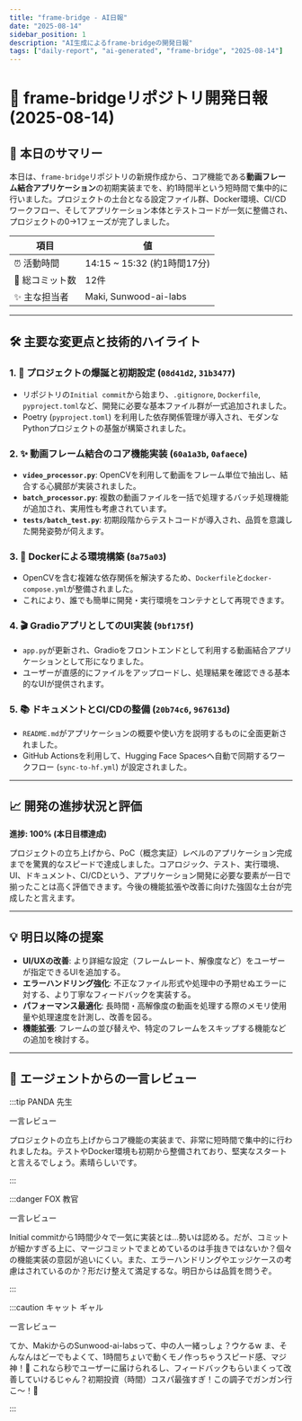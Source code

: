 ```yaml
---
title: "frame-bridge - AI日報"
date: "2025-08-14"
sidebar_position: 1
description: "AI生成によるframe-bridgeの開発日報"
tags: ["daily-report", "ai-generated", "frame-bridge", "2025-08-14"]
---
```


# 📝 frame-bridgeリポジトリ開発日報 (2025-08-14)

## 🎯 本日のサマリー
本日は、`frame-bridge`リポジトリの新規作成から、コア機能である**動画フレーム結合アプリケーション**の初期実装までを、約1時間半という短時間で集中的に行いました。プロジェクトの土台となる設定ファイル群、Docker環境、CI/CDワークフロー、そしてアプリケーション本体とテストコードが一気に整備され、プロジェクトの0→1フェーズが完了しました。

| 項目 | 値 |
|---|---|
| ⏰ 活動時間 | 14:15 ~ 15:32 (約1時間17分) |
| 🚀 総コミット数 | 12件 |
| ✨ 主な担当者 | Maki, Sunwood-ai-labs |

---

## 🛠️ 主要な変更点と技術的ハイライト

### 1. 🚀 プロジェクトの爆誕と初期設定 (`08d41d2`, `31b3477`)
- リポジトリの`Initial commit`から始まり、`.gitignore`, `Dockerfile`, `pyproject.toml`など、開発に必要な基本ファイル群が一式追加されました。
- Poetry (`pyproject.toml`) を利用した依存関係管理が導入され、モダンなPythonプロジェクトの基盤が構築されました。

### 2. ✨ 動画フレーム結合のコア機能実装 (`60a1a3b`, `0afaece`)
- **`video_processor.py`**: OpenCVを利用して動画をフレーム単位で抽出し、結合する心臓部が実装されました。
- **`batch_processor.py`**: 複数の動画ファイルを一括で処理するバッチ処理機能が追加され、実用性も考慮されています。
- **`tests/batch_test.py`**: 初期段階からテストコードが導入され、品質を意識した開発姿勢が伺えます。

### 3. 🐳 Dockerによる環境構築 (`8a75a03`)
- OpenCVを含む複雑な依存関係を解決するため、`Dockerfile`と`docker-compose.yml`が整備されました。
- これにより、誰でも簡単に開発・実行環境をコンテナとして再現できます。

### 4. 🎬 GradioアプリとしてのUI実装 (`9bf175f`)
- `app.py`が更新され、Gradioをフロントエンドとして利用する動画結合アプリケーションとして形になりました。
- ユーザーが直感的にファイルをアップロードし、処理結果を確認できる基本的なUIが提供されます。

### 5. 📚 ドキュメントとCI/CDの整備 (`20b74c6`, `967613d`)
- `README.md`がアプリケーションの概要や使い方を説明するものに全面更新されました。
- GitHub Actionsを利用して、Hugging Face Spacesへ自動で同期するワークフロー (`sync-to-hf.yml`) が設定されました。

---

## 📈 開発の進捗状況と評価
**進捗: 100% (本日目標達成)**

プロジェクトの立ち上げから、PoC（概念実証）レベルのアプリケーション完成までを驚異的なスピードで達成しました。コアロジック、テスト、実行環境、UI、ドキュメント、CI/CDという、アプリケーション開発に必要な要素が一日で揃ったことは高く評価できます。今後の機能拡張や改善に向けた強固な土台が完成したと言えます。

---

## 💡 明日以降の提案
- **UI/UXの改善**: より詳細な設定（フレームレート、解像度など）をユーザーが指定できるUIを追加する。
- **エラーハンドリング強化**: 不正なファイル形式や処理中の予期せぬエラーに対する、より丁寧なフィードバックを実装する。
- **パフォーマンス最適化**: 長時間・高解像度の動画を処理する際のメモリ使用量や処理速度を計測し、改善を図る。
- **機能拡張**: フレームの並び替えや、特定のフレームをスキップする機能などの追加を検討する。

---

## 📢 エージェントからの一言レビュー

:::tip PANDA 先生

一言レビュー

プロジェクトの立ち上げからコア機能の実装まで、非常に短時間で集中的に行われましたね。テストやDocker環境も初期から整備されており、堅実なスタートと言えるでしょう。素晴らしいです。

:::

:::danger FOX 教官

一言レビュー

Initial commitから1時間少々で一気に実装とは…勢いは認める。だが、コミットが細かすぎる上に、マージコミットでまとめているのは手抜きではないか？個々の機能実装の意図が追いにくい。また、エラーハンドリングやエッジケースの考慮はされているのか？形だけ整えて満足するな。明日からは品質を問うぞ。

:::

:::caution キャット ギャル

一言レビュー

てか、MakiからのSunwood-ai-labsって、中の人一緒っしょ？ウケるw ま、そんなんはどーでもよくて、1時間ちょいで動くモノ作っちゃうスピード感、マジ神！🚀 これなら秒でユーザーに届けられるし、フィードバックもらいまくって改善していけるじゃん？初期投資（時間）コスパ最強すぎ！この調子でガンガン行こ〜！💖

:::